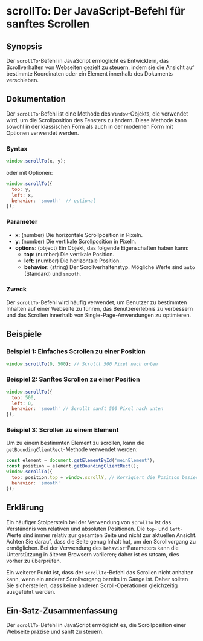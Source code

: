 <!--
Meta Description: # scrollTo: Der JavaScript-Befehl für sanftes Scrollen ## Synopsis Der `scrollTo`-Befehl in JavaScript ermöglicht es Entwicklern, das Scrollverhalten ...
Meta Keywords: die, scrollto, der, javascript, scrollen
-->

# scrollTo: Der JavaScript-Befehl für sanftes Scrollen

## Synopsis
Der `scrollTo`-Befehl in JavaScript ermöglicht es Entwicklern, das Scrollverhalten von Webseiten gezielt zu steuern, indem sie die Ansicht auf bestimmte Koordinaten oder ein Element innerhalb des Dokuments verschieben.

## Dokumentation
Der `scrollTo`-Befehl ist eine Methode des `Window`-Objekts, die verwendet wird, um die Scrollposition des Fensters zu ändern. Diese Methode kann sowohl in der klassischen Form als auch in der modernen Form mit Optionen verwendet werden.

### Syntax
```javascript
window.scrollTo(x, y);
```
oder mit Optionen:
```javascript
window.scrollTo({
  top: y,
  left: x,
  behavior: 'smooth'  // optional
});
```

### Parameter
- **x**: (number) Die horizontale Scrollposition in Pixeln.
- **y**: (number) Die vertikale Scrollposition in Pixeln.
- **options**: (object) Ein Objekt, das folgende Eigenschaften haben kann:
  - **top**: (number) Die vertikale Position.
  - **left**: (number) Die horizontale Position.
  - **behavior**: (string) Der Scrollverhaltenstyp. Mögliche Werte sind `auto` (Standard) und `smooth`.

### Zweck
Der `scrollTo`-Befehl wird häufig verwendet, um Benutzer zu bestimmten Inhalten auf einer Webseite zu führen, das Benutzererlebnis zu verbessern und das Scrollen innerhalb von Single-Page-Anwendungen zu optimieren.

## Beispiele

### Beispiel 1: Einfaches Scrollen zu einer Position
```javascript
window.scrollTo(0, 500); // Scrollt 500 Pixel nach unten
```

### Beispiel 2: Sanftes Scrollen zu einer Position
```javascript
window.scrollTo({
  top: 500,
  left: 0,
  behavior: 'smooth' // Scrollt sanft 500 Pixel nach unten
});
```

### Beispiel 3: Scrollen zu einem Element
Um zu einem bestimmten Element zu scrollen, kann die `getBoundingClientRect`-Methode verwendet werden:
```javascript
const element = document.getElementById('meinElement');
const position = element.getBoundingClientRect();
window.scrollTo({
  top: position.top + window.scrollY, // Korrigiert die Position basierend auf dem aktuellen Scrollwert
  behavior: 'smooth'
});
```

## Erklärung
Ein häufiger Stolperstein bei der Verwendung von `scrollTo` ist das Verständnis von relativen und absoluten Positionen. Die `top`- und `left`-Werte sind immer relativ zur gesamten Seite und nicht zur aktuellen Ansicht. Achten Sie darauf, dass die Seite genug Inhalt hat, um den Scrollvorgang zu ermöglichen. Bei der Verwendung des `behavior`-Parameters kann die Unterstützung in älteren Browsern variieren; daher ist es ratsam, dies vorher zu überprüfen.

Ein weiterer Punkt ist, dass der `scrollTo`-Befehl das Scrollen nicht anhalten kann, wenn ein anderer Scrollvorgang bereits im Gange ist. Daher sollten Sie sicherstellen, dass keine anderen Scroll-Operationen gleichzeitig ausgeführt werden.

## Ein-Satz-Zusammenfassung
Der `scrollTo`-Befehl in JavaScript ermöglicht es, die Scrollposition einer Webseite präzise und sanft zu steuern.